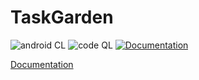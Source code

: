 # TaskGarden
![android CL](https://github.com/macdadebj1/TaskGarden/actions/workflows/android.yml/badge.svg) ![code QL](https://github.com/macdadebj1/TaskGarden/actions/workflows/codeql-analysis.yml/badge.svg) [![Documentation](https://github.com/macdadebj1/TaskGarden/actions/workflows/documentation.yml/badge.svg)](https://github.com/macdadebj1/TaskGarden/actions/workflows/documentation.yml)

[Documentation](https://macdadebj1.github.io/TaskGarden/)

